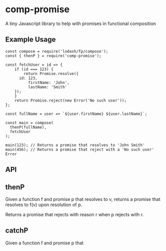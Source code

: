 # comp-promise
A tiny Javascript library to help with promises in functional composition

## Example Usage
```
const compose = require('lodash/fp/compose');
const { thenP } = require('comp-promise');

const fetchUser = id => {
	if (id === 123) {
		return Promise.resolve({
      id: 123,
		  firstName: 'John',
		  lastName: 'Smith'
    });
	}
	return Promise.reject(new Error('No such user'));
};

const fullName = user => `${user.firstName} ${user.lastName}`;

const main = compose(
  thenP(fullName),
  fetchUser
);

main(123); // Returns a promise that resolves to 'John Smith'
main(456); // Returns a promise that reject with a 'No such user' Error
```
## API
## thenP
Given a function f and promise p that resolves to v, returns a promise that resolves
to f(v) upon resolution of p.

Returns a promise that rejects with reason r when p rejects with r.

## catchP
Given a function f and promise p that